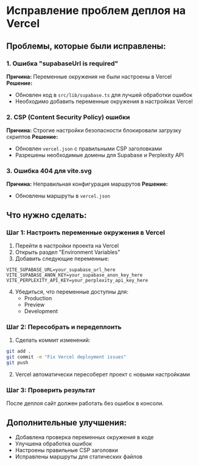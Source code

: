 # Исправление проблем деплоя на Vercel

## Проблемы, которые были исправлены:

### 1. Ошибка "supabaseUrl is required"
**Причина:** Переменные окружения не были настроены в Vercel
**Решение:** 
- Обновлен код в `src/lib/supabase.ts` для лучшей обработки ошибок
- Необходимо добавить переменные окружения в настройках Vercel

### 2. CSP (Content Security Policy) ошибки
**Причина:** Строгие настройки безопасности блокировали загрузку скриптов
**Решение:** 
- Обновлен `vercel.json` с правильными CSP заголовками
- Разрешены необходимые домены для Supabase и Perplexity API

### 3. Ошибка 404 для vite.svg
**Причина:** Неправильная конфигурация маршрутов
**Решение:** 
- Обновлены маршруты в `vercel.json`

## Что нужно сделать:

### Шаг 1: Настроить переменные окружения в Vercel
1. Перейти в настройки проекта на Vercel
2. Открыть раздел "Environment Variables"
3. Добавить следующие переменные:

```
VITE_SUPABASE_URL=your_supabase_url_here
VITE_SUPABASE_ANON_KEY=your_supabase_anon_key_here
VITE_PERPLEXITY_API_KEY=your_perplexity_api_key_here
```

4. Убедиться, что переменные доступны для:
   - Production
   - Preview  
   - Development

### Шаг 2: Пересобрать и передеплоить
1. Сделать коммит изменений:
```bash
git add .
git commit -m "Fix Vercel deployment issues"
git push
```

2. Vercel автоматически пересоберет проект с новыми настройками

### Шаг 3: Проверить результат
После деплоя сайт должен работать без ошибок в консоли.

## Дополнительные улучшения:

- Добавлена проверка переменных окружения в коде
- Улучшена обработка ошибок
- Настроены правильные CSP заголовки
- Исправлены маршруты для статических файлов
